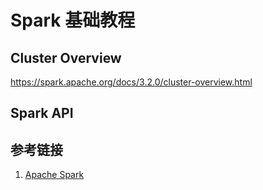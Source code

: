 # Spark 基础教程


## Cluster Overview

https://spark.apache.org/docs/3.2.0/cluster-overview.html

## Spark API




## 参考链接
1. [Apache Spark](https://spark.apache.org/)